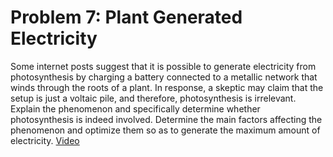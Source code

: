 # Problem 7: Plant Generated Electricity

Some internet posts suggest that it is possible to generate electricity from photosynthesis by charging a battery connected to a metallic network that winds through the roots of a plant. In response, a skeptic may claim that the setup is just a voltaic pile, and therefore, photosynthesis is irrelevant. Explain the phenomenon and specifically determine whether photosynthesis is indeed involved. Determine the main factors affecting the phenomenon and optimize them so as to generate the maximum amount of electricity. [Video](https://www.youtube.com/watch?v=5QY-E0gzW90)